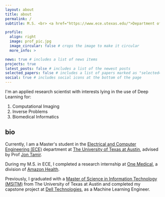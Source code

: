 ```yaml
---
layout: about
title: about
permalink: /
subtitle: M.S. <br> <a href="https://www.ece.utexas.edu/">Department of Electrical and Computer Engineering, The University of Texas at Austin</a> 

profile:
  align: right
  image: prof_pic.jpg
  image_circular: false # crops the image to make it circular
  more_info: >

news: true # includes a list of news items
projects: true
latest_posts: false # includes a list of the newest posts
selected_papers: false # includes a list of papers marked as "selected={true}"
social: true # includes social icons at the bottom of the page
---
```


I'm an applied research scientist with interests lying in the use of Deep Learning for:
1. Computational Imaging
2. Inverse Problems
3. Biomedical Informatics

## bio
Currently, I am a Master's student in the <a href="https://www.ece.utexas.edu/">Electrical and Computer Engineering (ECE)</a> department at <a href="https://www.utexas.edu/">The University of Texas at Austin</a>, advised by Prof <a href="https://users.ece.utexas.edu/~jtamir/">Jon Tamir</a>.

During my M.S. in ECE, I completed a research internship at <a href="https://www.onemedical.com/">One Medical</a>, a division of <a href="https://health.amazon.com/">Amazon Health</a>.

Previously, I graduated with a <a href="https://www.mccombs.utexas.edu/graduate/specialized-masters/ms-it-and-management/">Master of Science in Information Technology (MSITM)</a> from The University of Texas at Austin and completed my capstone project at <a href="https://www.dell.com/en-us">Dell Technologies</a>, as a Machine Learning Engineer.
<br>